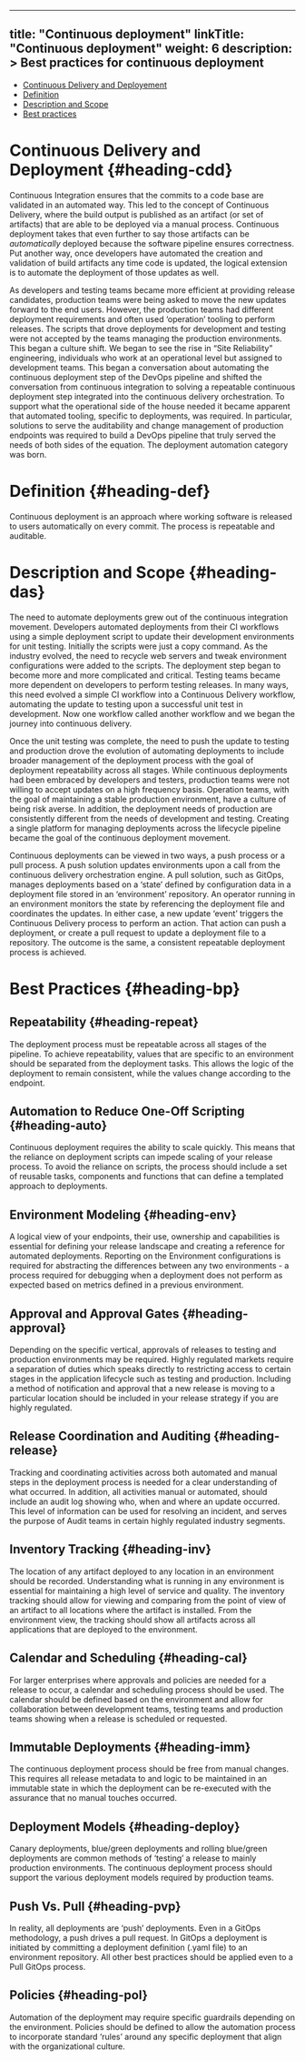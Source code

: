 
---
title: "Continuous deployment"
linkTitle: "Continuous deployment"
weight: 6
description: >
  Best practices for continuous deployment
---


- [Continuous Delivery and Deployement](#heading-cdd)
- [Definition](#heading-def)
- [Description and Scope](#heading-das)
- [Best practices](#heading-bp)


# Continuous Delivery and Deployment {#heading-cdd}
Continuous Integration ensures that the commits to a code base are validated in an automated way.  This led to the concept of Continuous Delivery, where the build output is published as an artifact (or set of artifacts) that are able to be deployed via a manual process. Continuous deployment takes that even further to say those artifacts can be *automatically* deployed because the software pipeline ensures correctness. Put another way, once developers have automated the creation and validation of build artifacts any time code is updated, the logical extension is to automate the deployment of those updates as well.

As developers and testing teams became more efficient at providing release candidates, production teams were being asked to move the new updates forward to the end users. However, the production teams had different deployment requirements and often used ‘operation’ tooling to perform releases. The scripts that drove deployments for development and testing were not accepted by the teams managing the production environments. This began a culture shift. We began to see the rise in “Site Reliability” engineering, individuals who work at an operational level but assigned to development teams. This began a conversation about automating the continuous deployment step of the DevOps pipeline and shifted the conversation from continuous integration to solving a repeatable continuous deployment step integrated into the continuous delivery orchestration. To support what the operational side of the house needed it became apparent that automated tooling, specific to deployments, was required. In particular, solutions to serve the auditability and change management of production endpoints was required to build a DevOps pipeline that truly served the needs of both sides of the equation. The deployment automation category was born. 


# Definition {#heading-def}
Continuous deployment is an approach where working software is released to users automatically on every commit. The process is repeatable and auditable.

# Description and Scope {#heading-das}
The need to automate deployments grew out of the continuous integration movement. Developers automated deployments from their CI workflows using a simple deployment script to update their development environments for unit testing. Initially the scripts were just a copy command. As the industry evolved, the need to recycle web servers and tweak environment configurations were added to the scripts. The deployment step began to become more and more complicated and critical. Testing teams became more dependent on developers to perform testing releases. In many ways, this need evolved a simple CI workflow into a Continuous Delivery workflow, automating the update to testing upon a successful unit test in development. Now one workflow called another workflow and we began the journey into continuous delivery. 

Once the unit testing was complete, the need to push the update to testing and production drove the evolution of automating deployments to include broader management of the deployment process with the goal of deployment repeatability across all stages. While continuous deployments had been embraced by developers and testers, production teams were not willing to accept updates on a high frequency basis. Operation teams, with the goal of maintaining a stable production environment, have a culture of being risk averse. In addition, the deployment needs of production are consistently different from the needs of development and testing. Creating a single platform for managing deployments across the lifecycle pipeline became the goal of the continuous deployment movement. 

Continuous deployments can be viewed in two ways, a push process or a pull process. A push solution updates environments upon a call from the continuous delivery orchestration engine. A pull solution, such as GitOps, manages deployments based on a ‘state’ defined by configuration data in a deployment file stored in an ‘environment’ repository. An operator running in an environment monitors the state by referencing the deployment file and coordinates the updates. In either case,  a new update ‘event’ triggers the Continuous Delivery process to perform an action. That action can push a deployment, or create a pull request to update a deployment file to a repository. The outcome is the same, a consistent repeatable deployment process is achieved. 



# Best Practices {#heading-bp}

## Repeatability {#heading-repeat}
The deployment process must be repeatable across all stages of the pipeline. To achieve repeatability, values that are specific to an environment should be separated from the deployment tasks. This allows the logic of the deployment to remain consistent, while the values change according to the endpoint. 

## Automation to Reduce One-Off Scripting {#heading-auto}
Continuous deployment requires the ability to scale quickly. This means that the reliance on deployment scripts can impede scaling of your release process. To avoid the reliance on scripts, the process should include a set of reusable tasks, components and functions that can define a templated approach to deployments. 

## Environment Modeling {#heading-env}
A logical view of your endpoints, their use, ownership and capabilities is essential for defining your release landscape and creating a reference for automated deployments. Reporting on the Environment configurations is required for abstracting the differences between any two environments - a process required for debugging when a deployment does not perform as expected based on metrics defined in a previous environment. 

## Approval and Approval Gates {#heading-approval}
Depending on the specific vertical, approvals of releases to testing and production environments may be required. Highly regulated markets require a separation of duties which speaks directly to restricting access to certain stages in the application lifecycle such as testing and production. Including a method of notification and approval that a new release is moving to a particular location should be included in your release strategy if you are highly regulated.  

## Release Coordination and Auditing {#heading-release}
Tracking and coordinating activities across both automated and manual steps in the deployment process is needed for a clear understanding of what occurred.  In addition, all activities manual or automated, should include an audit log showing who, when and where an update occurred. This level of information can be used for resolving an incident, and serves the purpose of Audit teams in certain highly regulated industry segments. 

## Inventory Tracking {#heading-inv}
The location of any artifact deployed to any location in an environment should be recorded. Understanding what is running in any environment is essential for maintaining a high level of service and quality. The inventory tracking should allow for viewing and comparing from the point of view of an artifact to all locations where the artifact is installed. From the environment view, the tracking should show all artifacts across all applications that are deployed to the environment. 

## Calendar and Scheduling {#heading-cal}
For larger enterprises where approvals and policies are needed for a release to occur, a calendar and scheduling process should be used. The calendar should be defined based on the environment and allow for collaboration between development teams, testing teams and production teams showing when a release is scheduled or requested. 

## Immutable Deployments {#heading-imm}
The continuous deployment process should be free from manual changes. This requires all release metadata to and logic to be maintained in an immutable state in which the deployment can be re-executed with the assurance that no manual touches occurred. 

## Deployment Models {#heading-deploy}
Canary deployments, blue/green deployments and rolling blue/green deployments are common methods of ‘testing’ a release to mainly production environments. The continuous deployment process should support the various deployment models required by production teams. 

## Push Vs. Pull {#heading-pvp}
In reality, all deployments are ‘push’ deployments. Even in a GitOps methodology, a push drives a pull request. In GitOps a deployment is initiated by committing a deployment definition (.yaml file) to an environment repository. All other best practices should be applied even to a Pull GitOps process. 

## Policies {#heading-pol}
Automation of the deployment may require specific guardrails depending on the environment. Policies should be defined to allow the automation process to incorporate standard ‘rules’ around any specific deployment that align with the organizational culture. 
